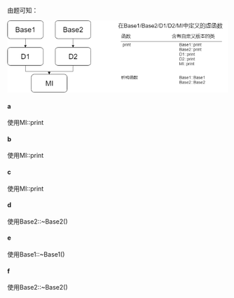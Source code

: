 由题可知：

![](./18-25.png)

#### a

使用MI::print

#### b

使用MI::print

#### c

使用MI::print

#### d

使用Base2::~Base2()

#### e

使用Base1::~Base1()

#### f

使用Base2::~Base2()